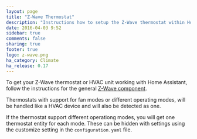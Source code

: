 ```yaml
---
layout: page
title: "Z-Wave Thermostat"
description: "Instructions how to setup the Z-Wave thermostat within Home Assistant."
date: 2016-04-03 9:52
sidebar: true
comments: false
sharing: true
footer: true
logo: z-wave.png
ha_category: Climate
ha_release: 0.17
---
```



To get your Z-Wave thermostat or HVAC unit working with Home Assistant, follow the instructions for the general [Z-Wave component](/components/zwave/).

<p class='note'>
Thermostats with support for fan modes or different operating modes, will be handled like a HVAC device and will also be detected as one. 

If the thermostat support different operationg modes, you will get one thermostat entity for each mode. These can be hidden with settings using the customize setting in the `configuration.yaml` file.
</p>

